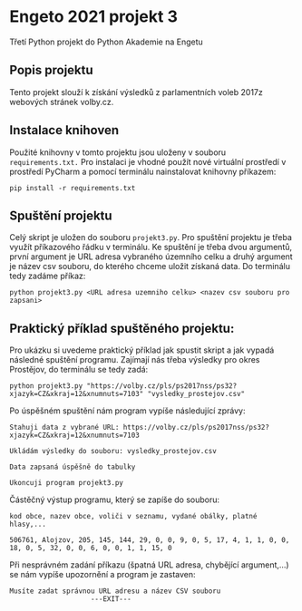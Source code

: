 # Engeto 2021 projekt 3

Třetí Python projekt do Python Akademie na Engetu

## Popis projektu

Tento projekt slouží k získání výsledků z parlamentních voleb 2017z webových stránek volby.cz.

## Instalace knihoven

Použité knihovny v tomto projektu jsou uloženy v souboru `requirements.txt.` 
Pro instalaci je vhodné použít nové virtuální prostředí v prostředí PyCharm a pomocí terminálu nainstalovat knihovny příkazem:

`pip install -r requirements.txt`

## Spuštění projektu

Celý skript je uložen do souboru `projekt3.py`. Pro spuštění projektu je třeba využít příkazového řádku v terminálu. Ke spuštění je třeba dvou argumentů, první argument je URL adresa vybraného územního celku a druhý argument je název csv souboru, do kterého chceme uložit získaná data. Do terminálu tedy zadáme příkaz:

`python projekt3.py <URL adresa uzemniho celku> <nazev csv souboru pro zapsani>
`

## Praktický příklad spuštěného projektu:
Pro ukázku si uvedeme praktický příklad jak spustit skript a jak vypadá následné spuštění programu.
Zajímají nás třeba výsledky pro okres Prostějov, do terminálu se tedy zadá:

```
python projekt3.py "https://volby.cz/pls/ps2017nss/ps32?xjazyk=CZ&xkraj=12&xnumnuts=7103" "vysledky_prostejov.csv"
```
Po úspěšném spuštění nám program vypíše následující zprávy: 


```
Stahuji data z vybrané URL: https://volby.cz/pls/ps2017nss/ps32?xjazyk=CZ&xkraj=12&xnumnuts=7103

Ukládám výsledky do souboru: vysledky_prostejov.csv

Data zapsaná úspěšně do tabulky

Ukoncuji program projekt3.py
```

Částěčný výstup programu, který se zapíše do souboru:

```
kod obce, nazev obce, voliči v seznamu, vydané obálky, platné hlasy,...

506761, Alojzov, 205, 145, 144, 29, 0, 0, 9, 0, 5, 17, 4, 1, 1, 0, 0, 18, 0, 5, 32, 0, 0, 6, 0, 0, 1, 1, 15, 0
```

Při nesprávném zadání příkazu (špatná URL adresa, chybějící argument,...) se nám vypíše upozornění a program je zastaven:

```
Musíte zadat správnou URL adresu a název CSV souboru
                    ---EXIT---
```